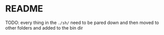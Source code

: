 # README

TODO: every thing in the `./sh/` need to be pared down and then moved to other folders and added to the bin dir
